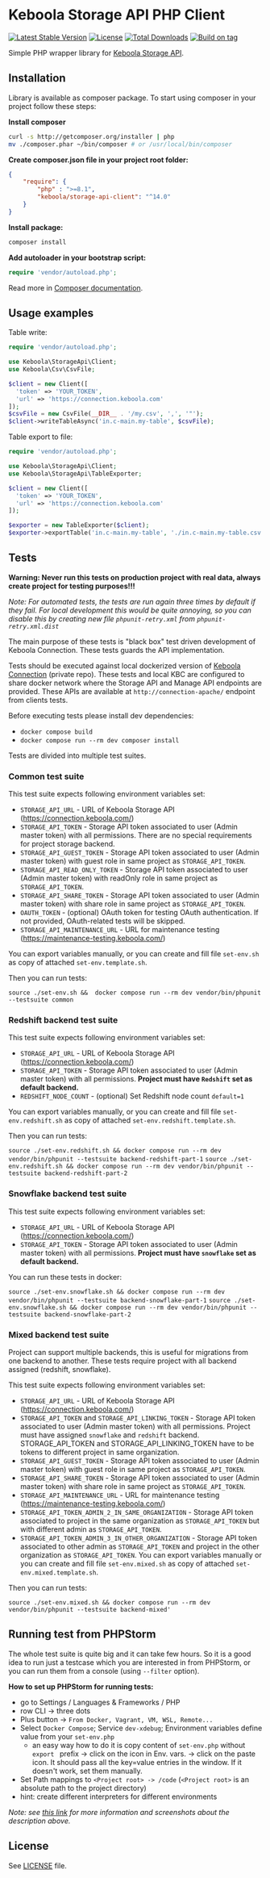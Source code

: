 # Keboola Storage API PHP Client

[![Latest Stable Version](https://poser.pugx.org/keboola/storage-api-client/v/stable.svg)](https://packagist.org/packages/keboola/storage-api-client)
[![License](https://poser.pugx.org/keboola/storage-api-client/license.svg)](https://packagist.org/packages/keboola/storage-api-client)
[![Total Downloads](https://poser.pugx.org/keboola/storage-api-client/downloads.svg)](https://packagist.org/packages/keboola/storage-api-client)
[![Build on tag](https://github.com/keboola/storage-api-php-client/actions/workflows/tag.yml/badge.svg)](https://github.com/keboola/storage-api-php-client/actions/workflows/tag.yml)

Simple PHP wrapper library for [Keboola Storage API](http://docs.keboola.apiary.io/).

## Installation

Library is available as composer package.
To start using composer in your project follow these steps:

**Install composer**
  
```bash
curl -s http://getcomposer.org/installer | php
mv ./composer.phar ~/bin/composer # or /usr/local/bin/composer
```

**Create composer.json file in your project root folder:**
```json
{
    "require": {
        "php" : ">=8.1",
        "keboola/storage-api-client": "^14.0"
    }
}
```

**Install package:**

```bash
composer install
```

**Add autoloader in your bootstrap script:**

```php
require 'vendor/autoload.php';
```

Read more in [Composer documentation](http://getcomposer.org/doc/01-basic-usage.md).

## Usage examples

Table write:

```php
require 'vendor/autoload.php';

use Keboola\StorageApi\Client;
use Keboola\Csv\CsvFile;

$client = new Client([
  'token' => 'YOUR_TOKEN',
  'url' => 'https://connection.keboola.com'
]);
$csvFile = new CsvFile(__DIR__ . '/my.csv', ',', '"');
$client->writeTableAsync('in.c-main.my-table', $csvFile);
```

Table export to file:

```php
require 'vendor/autoload.php';

use Keboola\StorageApi\Client;
use Keboola\StorageApi\TableExporter;

$client = new Client([
  'token' => 'YOUR_TOKEN',
  'url' => 'https://connection.keboola.com'
]);

$exporter = new TableExporter($client);
$exporter->exportTable('in.c-main.my-table', './in.c-main.my-table.csv', []);

```

## Tests

**Warning: Never run this tests on production project with real data, always create project for testing purposes!!!**

*Note: For automated tests, the tests are run again three times by default if they fail. For local development this would be quite annoying,
so you can disable this by creating new file `phpunit-retry.xml` from `phpunit-retry.xml.dist`*

The main purpose of these tests is "black box" test driven development of Keboola Connection. These tests guards the API implementation.

Tests should be executed against local dockerized version of [Keboola Connection](https://github.com/keboola/connection/) (private repo).
These tests and local KBC are configured to share docker network where the Storage API and Manage API endpoints are provided. 
These APIs are available at `http://connection-apache/` endpoint from clients tests.


Before executing tests please install dev dependencies:
- `docker compose build`
- `docker compose run --rm dev composer install`

Tests are divided into multiple test suites.

### Common test suite
This test suite expects following environment variables set:
 - `STORAGE_API_URL` - URL of Keboola Storage API (https://connection.keboola.com/)
 - `STORAGE_API_TOKEN` - Storage API token associated to user (Admin master token) with all permissions. There are no special requirements for project storage backend.
 - `STORAGE_API_GUEST_TOKEN` - Storage API token associated to user (Admin master token) with guest role in same project as `STORAGE_API_TOKEN`.
 - `STORAGE_API_READ_ONLY_TOKEN` - Storage API token associated to user (Admin master token) with readOnly role in same project as `STORAGE_API_TOKEN`.
 - `STORAGE_API_SHARE_TOKEN` - Storage API token associated to user (Admin master token) with share role in same project as `STORAGE_API_TOKEN`.
 - `OAUTH_TOKEN` - (optional) OAuth token for testing OAuth authentication. If not provided, OAuth-related tests will be skipped.
 - `STORAGE_API_MAINTENANCE_URL` - URL for maintenance testing (https://maintenance-testing.keboola.com/)


You can export variables manually, or you can create and fill file `set-env.sh` as copy of attached `set-env.template.sh`.

Then you can run tests:

`source ./set-env.sh &&  docker compose run --rm dev vendor/bin/phpunit --testsuite common`

 
### Redshift backend test suite

This test suite expects following environment variables set:
- `STORAGE_API_URL` - URL of Keboola Storage API (https://connection.keboola.com/)
- `STORAGE_API_TOKEN` - Storage API token associated to user (Admin master token) with all permissions. **Project must have `Redshift` set as default backend.**
- `REDSHIFT_NODE_COUNT` - (optional) Set Redshift node count `default=1`

You can export variables manually, or you can create and fill file `set-env.redshift.sh`
as copy of attached `set-env.redshift.template.sh`.

Then you can run tests:

`source ./set-env.redshift.sh && docker compose run --rm dev vendor/bin/phpunit --testsuite backend-redshift-part-1`
`source ./set-env.redshift.sh && docker compose run --rm dev vendor/bin/phpunit --testsuite backend-redshift-part-2`

### Snowflake backend test suite
This test suite expects following environment variables set:
- `STORAGE_API_URL` - URL of Keboola Storage API (https://connection.keboola.com/)
- `STORAGE_API_TOKEN` - Storage API token associated to user (Admin master token) with all permissions. **Project must have `snowflake` set as default backend.**


You can run these tests in docker:

`source ./set-env.snowflake.sh && docker compose run --rm dev vendor/bin/phpunit --testsuite backend-snowflake-part-1`
`source ./set-env.snowflake.sh && docker compose run --rm dev vendor/bin/phpunit --testsuite backend-snowflake-part-2`

### Mixed backend test suite
Project can support multiple backends, this is useful for migrations from one backend to another.
These tests require project with all backend assigned (redshift, snowflake).

This test suite expects following environment variables set:
 - `STORAGE_API_URL` - URL of Keboola Storage API (https://connection.keboola.com/)
 - `STORAGE_API_TOKEN` and `STORAGE_API_LINKING_TOKEN` - Storage API token associated to user (Admin master token) with all permissions. Project must have assigned `snowflake` and `redshift` backend. STORAGE_API_TOKEN and STORAGE_API_LINKING_TOKEN have to be tokens to different project in same organization.
 - `STORAGE_API_GUEST_TOKEN` - Storage API token associated to user (Admin master token) with guest role in same project as `STORAGE_API_TOKEN`.
 - `STORAGE_API_SHARE_TOKEN` - Storage API token associated to user (Admin master token) with share role in same project as `STORAGE_API_TOKEN`.
 - `STORAGE_API_MAINTENANCE_URL` - URL for maintenance testing (https://maintenance-testing.keboola.com/)
 - `STORAGE_API_TOKEN_ADMIN_2_IN_SAME_ORGANIZATION` - Storage API token associated to project in the same organization as `STORAGE_API_TOKEN` but with different admin as `STORAGE_API_TOKEN`.
 - `STORAGE_API_TOKEN_ADMIN_3_IN_OTHER_ORGANIZATION` - Storage API token associated to other admin as `STORAGE_API_TOKEN` and project in the other organization as `STORAGE_API_TOKEN`.
You can export variables manually or you can create and fill file `set-env.mixed.sh` as copy of attached `set-env.mixed.template.sh`.

Then you can run tests:

`source ./set-env.mixed.sh && docker compose run --rm dev vendor/bin/phpunit --testsuite backend-mixed'`

## Running test from PHPStorm

The whole test suite is quite big and it can take few hours. So it is a good idea to run just a testcase which you are interested in from PHPStorm, or you can run them from a console (using `--filter` option). 

**How to set up PHPStorm for running tests:**
- go to Settings / Languages & Frameworks / PHP
- row CLI -> three dots
- Plus button -> `From Docker, Vagrant, VM, WSL, Remote...`
- Select `Docker Compose`; Service `dev-xdebug`; Environment variables define value from your `set-env.php`
    - an easy way how to do it is copy content of `set-env.php` without `export ` prefix -> click on the icon in  Env. vars. -> click on the paste icon. It should pass all the key=value entries in the window. If it doesn't work, set them manually.
- Set Path mappings to `<Project root> -> /code` (`<Project root>` is an absolute path to the project directory) 
- hint: create different interpreters for different environments

_Note: see [this link](https://www.jetbrains.com/help/phpstorm/configuring-remote-interpreters.html) for more information and screenshots about the description above._

## License

See [LICENSE](./LICENSE) file.
